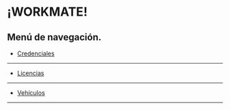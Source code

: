 <link rel="stylesheet" type="text/css" href="styles.css">

# ¡WORKMATE!

## Menú de navegación.

- [Credenciales](./credenciales.md)
---
- [Licencias](./licencias.md)
---
- [Vehículos](./vehiculos.md)
---


